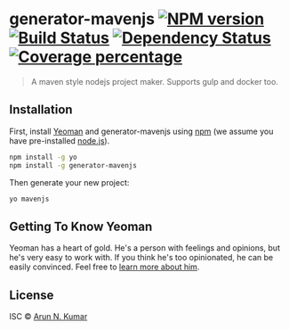 # generator-mavenjs [![NPM version][npm-image]][npm-url] [![Build Status][travis-image]][travis-url] [![Dependency Status][daviddm-image]][daviddm-url] [![Coverage percentage][coveralls-image]][coveralls-url]
> A maven style nodejs project maker. Supports gulp and docker too.

## Installation

First, install [Yeoman](http://yeoman.io) and generator-mavenjs using [npm](https://www.npmjs.com/) (we assume you have pre-installed [node.js](https://nodejs.org/)).

```bash
npm install -g yo
npm install -g generator-mavenjs
```

Then generate your new project:

```bash
yo mavenjs
```

## Getting To Know Yeoman

Yeoman has a heart of gold. He&#39;s a person with feelings and opinions, but he&#39;s very easy to work with. If you think he&#39;s too opinionated, he can be easily convinced. Feel free to [learn more about him](http://yeoman.io/).

## License

ISC © [Arun N. Kumar](www.gettoarun.com)


[npm-image]: https://badge.fury.io/js/generator-mavenjs.svg
[npm-url]: https://npmjs.org/package/generator-mavenjs
[travis-image]: https://travis-ci.org/gettoarun/generator-mavenjs.svg?branch=master
[travis-url]: https://travis-ci.org/gettoarun/generator-mavenjs
[daviddm-image]: https://david-dm.org/gettoarun/generator-mavenjs.svg?theme=shields.io
[daviddm-url]: https://david-dm.org/gettoarun/generator-mavenjs
[coveralls-image]: https://coveralls.io/repos/gettoarun/generator-mavenjs/badge.svg
[coveralls-url]: https://coveralls.io/r/gettoarun/generator-mavenjs
